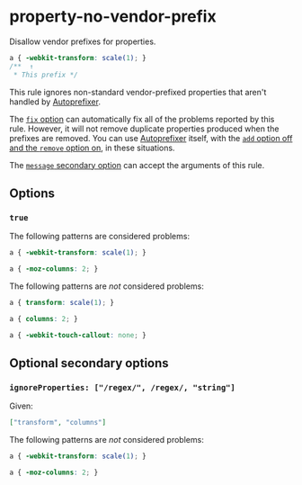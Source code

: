 # property-no-vendor-prefix

Disallow vendor prefixes for properties.

<!-- prettier-ignore -->
```css
a { -webkit-transform: scale(1); }
/**  ↑
 * This prefix */
```

This rule ignores non-standard vendor-prefixed properties that aren't handled by [Autoprefixer](https://github.com/postcss/autoprefixer).

The [`fix` option](https://github.com/stylelint/stylelint/tree/15.10.2/docs/user-guide/options.md#fix) can automatically fix all of the problems reported by this rule. However, it will not remove duplicate properties produced when the prefixes are removed. You can use [Autoprefixer](https://github.com/postcss/autoprefixer) itself, with the [`add` option off and the `remove` option on](https://github.com/postcss/autoprefixer#options), in these situations.

The [`message` secondary option](https://github.com/stylelint/stylelint/tree/15.10.2/docs/user-guide/configure.md#message) can accept the arguments of this rule.

## Options

### `true`

The following patterns are considered problems:

<!-- prettier-ignore -->
```css
a { -webkit-transform: scale(1); }
```

<!-- prettier-ignore -->
```css
a { -moz-columns: 2; }
```

The following patterns are _not_ considered problems:

<!-- prettier-ignore -->
```css
a { transform: scale(1); }
```

<!-- prettier-ignore -->
```css
a { columns: 2; }
```

<!-- prettier-ignore -->
```css
a { -webkit-touch-callout: none; }
```

## Optional secondary options

### `ignoreProperties: ["/regex/", /regex/, "string"]`

Given:

```json
["transform", "columns"]
```

The following patterns are _not_ considered problems:

<!-- prettier-ignore -->
```css
a { -webkit-transform: scale(1); }
```

<!-- prettier-ignore -->
```css
a { -moz-columns: 2; }
```
